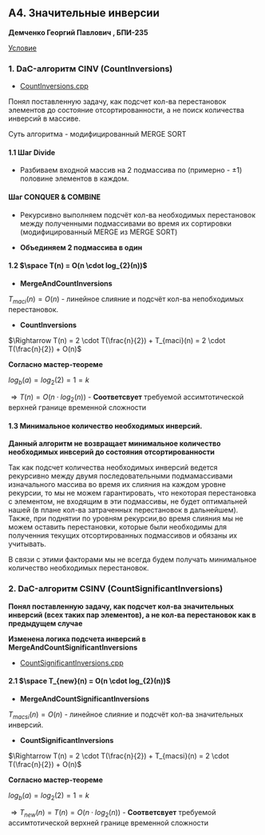 ## A4. Значительные инверсии

**Демченко Георгий Павлович , БПИ-235**

[Условие](https://github.com/AvtorPaka/Alg-DS/blob/master/src/SET_2/AnalysisTasks/specs/spec_4.pdf)

### 1. DaC-алгоритм CINV (CountInversions)

- [CountInversions.cpp](https://github.com/AvtorPaka/Alg-DS/blob/60c4f3a0a3ce95de48829b0d186bd107b4cda14f/src/SET_2/AnalysisTasks/CountInversions.cpp)

Понял поставленную задачу, как подсчет кол-ва перестановок элементов до состояние отсортированности, а не поиск количества инверсий в массиве.

Суть алгоритма - модифицированный MERGE SORT

#### 1.1 Шаг Divide

- Разбиваем входной массив на 2 подмассива по (примерно - $\pm 1$) половине элементов в каждом.

#### Шаг CONQUER & COMBINE

- Рекурсивно выполняем подсчёт кол-ва необходимых перестановок между полученными подмассивами во время их сортировки (модифицированный MERGE из MERGE SORT)

- **Объединяем 2 подмассива в один**

#### 1.2 $\space T(n) = O(n \cdot log_{2}(n))$

- **MergeAndCountInversions**

$T_{maci}(n) = O(n)$ - линейное слияние и подсчёт кол-ва непобходимых перестановок.

- **CountInversions**

$\Rightarrow T(n) = 2 \cdot T(\frac{n}{2}) + T_{maci}(n) = 2 \cdot T(\frac{n}{2}) + O(n)$

**Согласно мастер-теореме**

$log_{b}(a) = log_{2}(2) = 1 = k$

$\Rightarrow T(n) = O(n \cdot log_{2}(n))$ - **Соответсвует** требуемой ассимтотической верхней границе временной сложности

#### 1.3 Минимальное количество необходимых инверсий.

**Данный алгоритм не возвращает минимальное количество необходимых инвсерий до состояния отсортированности**

Так как подсчет количества необходимых инверсий ведется рекурсивно между двумя последовательными подмамассивами изначального массива во время их слияния на каждом уровне рекурсии, то мы не можем гарантировать, что некоторая перестановка с элементом, не входящим в эти подмассивы, не будет оптимальней нашей (в плане кол-ва затраченных перестановок в дальнейшем). Также, при поднятии по уровням рекурсии,во время слияния мы не можем оставить перестановки, которые были необходимы для полученния текущих отсортированных подмассивов и обязаны их учитывать.

В связи с этими факторами мы не всегда будем получать минимальное количество необходимых перестановок.

### 2. DaC-алгоритм CSINV (CountSignificantInversions)

**Понял поставленную задачу, как подсчет кол-ва значительных инверсий (всех таких пар элементов), а не кол-ва перестановок как в предыдущем случае**

**Изменена логика подсчета инверсий в MergeAndCountSignificantInversions**

- [CountSignificantInversions.cpp](https://github.com/AvtorPaka/Alg-DS/blob/60c4f3a0a3ce95de48829b0d186bd107b4cda14f/src/SET_2/AnalysisTasks/CountSignificantInversions.cpp)

#### 2.1 $\space T_{new}(n) = O(n \cdot log_{2}(n))$

- **MergeAndCountSignificantInversions**

$T_{macsi}(n) = O(n)$ - линейное слияние и подсчёт кол-ва значительных инверсий.

- **CountSignificantInversions**

$\Rightarrow T(n) = 2 \cdot T(\frac{n}{2}) + T_{macsi}(n) = 2 \cdot T(\frac{n}{2}) + O(n)$

**Согласно мастер-теореме**

$log_{b}(a) = log_{2}(2) = 1 = k$

$\Rightarrow T_{new}(n) = T(n) = O(n \cdot log_{2}(n))$ - **Соответсвует** требуемой ассимтотической верхней границе временной сложности